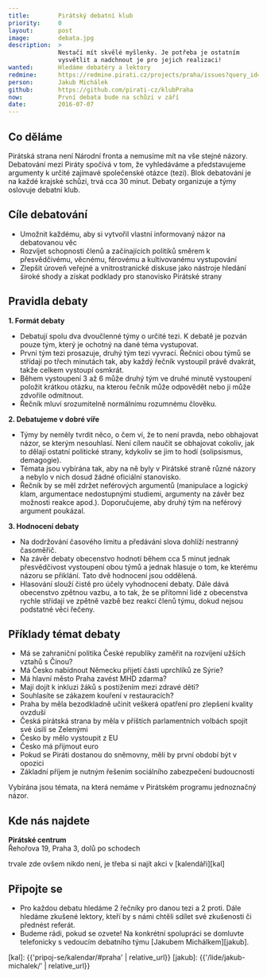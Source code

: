 ```yaml
---
title:        Pirátský debatní klub
priority:     0
layout:       post
image:        debata.jpg
description:  >
              Nestačí mít skvělé myšlenky. Je potřeba je ostatním
              vysvětlit a nadchnout je pro jejich realizaci!
wanted:       Hledáme debatéry a lektory
redmine:      https://redmine.pirati.cz/projects/praha/issues?query_id=29
person:       Jakub Michálek
github:       https://github.com/pirati-cz/klubPraha
now:          První debata bude na schůzi v září
date:         2016-07-07
---
```


## Co děláme

Pirátská strana není Národní fronta a nemusíme mít na vše stejné názory.
Debatování mezi Piráty spočívá v tom, že vyhledáváme a představujeme argumenty k určité zajímavé společenské otázce (tezi). Blok debatování je na každé krajské schůzi, trvá cca 30 minut. Debaty organizuje a týmy oslovuje debatní klub.

Cíle debatování
---------------

* Umožnit každému, aby si vytvořil vlastní informovaný názor na debatovanou věc
* Rozvíjet schopnosti členů a začínajících politiků směrem k přesvědčivému, věcnému, férovému a kultivovanému vystupování
* Zlepšit úroveň veřejné a vnitrostranické diskuse jako nástroje hledání široké shody a získat podklady pro stanovisko Pirátské strany

Pravidla debaty
---------------

**1. Formát debaty**

* Debatují spolu dva dvoučlenné týmy o určité tezi. K debatě je pozván pouze tým, který je ochotný na dané téma vystupovat.
* První tým tezi prosazuje, druhý tým tezi vyvrací. Řečníci obou týmů se střídají po třech minutách tak, aby každý řečník vystoupil právě dvakrát, takže celkem vystoupí osmkrát.
* Během vystoupení 3 až 6 může druhý tým ve druhé minutě vystoupení položit krátkou otázku, na kterou řečník může odpovědět nebo ji může zdvořile odmítnout.
* Řečník mluví srozumitelně normálnímu rozumnému člověku.

**2. Debatujeme v dobré víře**

* Týmy by neměly tvrdit něco, o čem ví, že to není pravda, nebo obhajovat názor, se kterým nesouhlasí. Není cílem naučit se obhajovat cokoliv, jak to dělají ostatní politické strany, kdykoliv se jim to hodí (solipsismus, demagogie).
* Témata jsou vybírána tak, aby na ně byly v Pirátské straně různé názory a nebylo v nich dosud žádné oficiální stanovisko.
* Řečník by se měl zdržet neférových argumentů (manipulace a logický klam, argumentace nedostupnými studiemi, argumenty na závěr bez možnosti reakce apod.). Doporučujeme, aby druhý tým na neférový argument poukázal.

**3. Hodnocení debaty**

* Na dodržování časového limitu a předávání slova dohlíží nestranný časoměřič.
* Na závěr debaty obecenstvo hodnotí během cca 5 minut jednak přesvědčivost vystoupení obou týmů a jednak hlasuje o tom, ke kterému názoru se přiklání. Tato dvě hodnocení jsou oddělená.
* Hlasování slouží čistě pro účely vyhodnocení debaty. Dále dává obecenstvo zpětnou vazbu, a to tak, že se přítomní lidé z obecenstva rychle střídají ve zpětně vazbě bez reakcí členů týmu, dokud nejsou podstatné věci řečeny.

Příklady témat debaty
---------------------

* Má se zahraniční politika České republiky zaměřit na rozvíjení užších vztahů s Čínou?
* Má Česko nabídnout Německu přijetí části uprchlíků ze Sýrie?
* Má hlavní město Praha zavést MHD zdarma?
* Mají dojít k inkluzi žáků s postižením mezi zdravé děti?
* Souhlasíte se zákazem kouření v restauracích?
* Praha by měla bezodkladně učinit veškerá opatření pro zlepšení kvality ovzduší
* Česká pirátská strana by měla v příštích parlamentních volbách spojit své úsilí se Zelenými
* Česko by mělo vystoupit z EU
* Česko má přijmout euro
* Pokud se Piráti dostanou do sněmovny, měli by první období být v opozici
* Základní příjem je nutným řešením sociálního zabezpečení budoucnosti

Vybírána jsou témata, na která nemáme v Pirátském programu jednoznačný názor.

## Kde nás najdete

**Pirátské centrum**  
Řehořova 19, Praha 3, dolů po schodech

trvale zde ovšem nikdo není, je třeba si najít akci v [kalendáři][kal]

## Připojte se

* Pro každou debatu hledáme 2 řečníky pro danou tezi a 2 proti. Dále
hledáme zkušené lektory, kteří by s námi chtěli sdílet své zkušenosti či
přednést referát.
* Budeme rádi, pokud se ozvete! Na konkrétní spolupráci se domluvte
telefonicky s vedoucím debatního týmu [Jakubem Michálkem][jakub].

[kal]: {{'pripoj-se/kalendar/#praha' | relative_url}}
[jakub]: {{'/lide/jakub-michalek/' | relative_url}}
